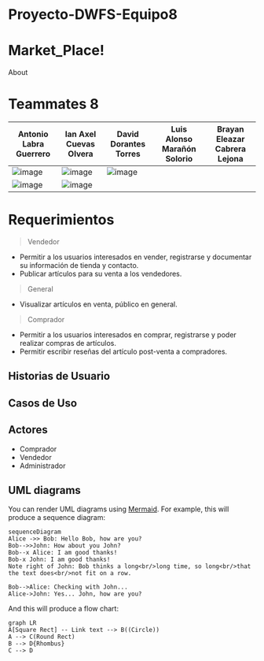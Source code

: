 # Proyecto-DWFS-Equipo8

# Market_Place!
About

# Teammates 8

Antonio Labra Guerrero  | Ian Axel Cuevas Olvera  | David Dorantes Torres  | Luis Alonso Marañón Solorio  | Brayan Eleazar Cabrera Lejona  |
----------------------- | ----------------------- | ----------------------- |  ----------------------- |  ----------------------- |
![image](https://user-images.githubusercontent.com/85530193/132099007-fb286ed2-044a-42d2-babe-8dee2320ca17.png) | ![image](https://user-images.githubusercontent.com/85530193/132099065-4ce30efd-6370-4153-90e7-1d6e29a26006.png) | ![image](https://user-images.githubusercontent.com/85530193/132099070-68817ed6-d3f7-4758-a774-e165a803e444.png) | 
![image](https://user-images.githubusercontent.com/85530193/132099075-7b9c4695-bd22-4975-bfce-ae6e5131b7ab.png) | ![image](https://user-images.githubusercontent.com/85530193/132099089-526eea3d-52d4-4c15-a542-021f94a8b45a.png)


# Requerimientos
> Vendedor
- Permitir a los usuarios interesados en vender, registrarse y documentar su información de tienda y contacto.
- Publicar artículos para su venta a los vendedores.
> General
- Visualizar artículos en venta, público en general.
> Comprador
- Permitir a los usuarios interesados en comprar, registrarse y poder realizar compras de artículos.
- Permitir escribir reseñas del artículo post-venta a compradores.

## Historias de Usuario


## Casos de Uso


## Actores
- Comprador
- Vendedor
- Administrador

## UML diagrams

You can render UML diagrams using [Mermaid](https://mermaidjs.github.io/). For example, this will produce a sequence diagram:

```mermaid
sequenceDiagram
Alice ->> Bob: Hello Bob, how are you?
Bob-->>John: How about you John?
Bob--x Alice: I am good thanks!
Bob-x John: I am good thanks!
Note right of John: Bob thinks a long<br/>long time, so long<br/>that the text does<br/>not fit on a row.

Bob-->Alice: Checking with John...
Alice->John: Yes... John, how are you?
```

And this will produce a flow chart:

```mermaid
graph LR
A[Square Rect] -- Link text --> B((Circle))
A --> C(Round Rect)
B --> D{Rhombus}
C --> D
```
